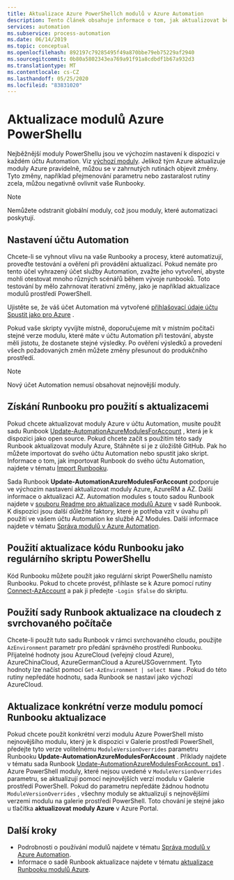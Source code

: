 ```yaml
---
title: Aktualizace Azure PowerShellch modulů v Azure Automation
description: Tento článek obsahuje informace o tom, jak aktualizovat běžné Azure PowerShell moduly, které jsou ve výchozím nastavení dostupné v Azure Automation.
services: automation
ms.subservice: process-automation
ms.date: 06/14/2019
ms.topic: conceptual
ms.openlocfilehash: 892197c79285495f49a870bbe79eb75229af2940
ms.sourcegitcommit: 0b80a5802343ea769a91f91a8cdbdf1b67a932d3
ms.translationtype: MT
ms.contentlocale: cs-CZ
ms.lasthandoff: 05/25/2020
ms.locfileid: "83831020"
---
```

# <a name="update-azure-powershell-modules"></a>Aktualizace modulů Azure PowerShellu

Nejběžnější moduly PowerShellu jsou ve výchozím nastavení k dispozici v každém účtu Automation. Viz [výchozí moduly](shared-resources/modules.md#default-modules). Jelikož tým Azure aktualizuje moduly Azure pravidelně, můžou se v zahrnutých rutinách objevit změny. Tyto změny, například přejmenování parametru nebo zastaralost rutiny zcela, můžou negativně ovlivnit vaše Runbooky. 

> [!NOTE]
> Nemůžete odstranit globální moduly, což jsou moduly, které automatizaci poskytují.

## <a name="set-up-an-automation-account"></a>Nastavení účtu Automation

Chcete-li se vyhnout vlivu na vaše Runbooky a procesy, které automatizují, proveďte testování a ověření při provádění aktualizací. Pokud nemáte pro tento účel vyhrazený účet služby Automation, zvažte jeho vytvoření, abyste mohli otestovat mnoho různých scénářů během vývoje runbooků. Toto testování by mělo zahrnovat iterativní změny, jako je například aktualizace modulů prostředí PowerShell.

Ujistěte se, že váš účet Automation má vytvořené [přihlašovací údaje účtu Spustit jako pro Azure](manage-runas-account.md) .

Pokud vaše skripty vyvíjíte místně, doporučujeme mít v místním počítači stejné verze modulu, které máte v účtu Automation při testování, abyste měli jistotu, že dostanete stejné výsledky. Po ověření výsledků a provedení všech požadovaných změn můžete změny přesunout do produkčního prostředí.

> [!NOTE]
> Nový účet Automation nemusí obsahovat nejnovější moduly.

## <a name="obtain-a-runbook-to-use-for-updates"></a>Získání Runbooku pro použití s aktualizacemi

Pokud chcete aktualizovat moduly Azure v účtu Automation, musíte použít sadu Runbook [Update-AutomationAzureModulesForAccount](https://github.com/Microsoft/AzureAutomation-Account-Modules-Update) , která je k dispozici jako open source. Pokud chcete začít s použitím této sady Runbook aktualizovat moduly Azure, Stáhněte si je z úložiště GitHub. Pak ho můžete importovat do svého účtu Automation nebo spustit jako skript. Informace o tom, jak importovat Runbook do svého účtu Automation, najdete v tématu [Import Runbooku](manage-runbooks.md#import-a-runbook).

Sada Runbook **Update-AutomationAzureModulesForAccount** podporuje ve výchozím nastavení aktualizovat moduly Azure, AzureRM a AZ. Další informace o aktualizaci AZ. Automation modules s touto sadou Runbook najdete v [souboru Readme pro aktualizace modulů Azure](https://github.com/microsoft/AzureAutomation-Account-Modules-Update/blob/master/README.md) v sadě Runbook. K dispozici jsou další důležité faktory, které je potřeba vzít v úvahu při použití ve vašem účtu Automation ke službě AZ Modules. Další informace najdete v tématu [Správa modulů v Azure Automation](shared-resources/modules.md).

## <a name="use-update-runbook-code-as-a-regular-powershell-script"></a>Použití aktualizace kódu Runbooku jako regulárního skriptu PowerShellu

Kód Runbooku můžete použít jako regulární skript PowerShellu namísto Runbooku. Pokud to chcete provést, přihlaste se k Azure pomocí rutiny [Connect-AzAccount](https://docs.microsoft.com/powershell/module/az.accounts/connect-azaccount?view=azps-3.7.0) a pak ji předejte `-Login $false` do skriptu.

## <a name="use-the-update-runbook-on-sovereign-clouds"></a>Použití sady Runbook aktualizace na cloudech z svrchovaného počítače

Chcete-li použít tuto sadu Runbook v rámci svrchovaného cloudu, použijte `AzEnvironment` parametr pro předání správného prostředí Runbooku. Přijatelné hodnoty jsou AzureCloud (veřejný cloud Azure), AzureChinaCloud, AzureGermanCloud a AzureUSGovernment. Tyto hodnoty lze načíst pomocí `Get-AzEnvironment | select Name` . Pokud do této rutiny nepředáte hodnotu, sada Runbook se nastaví jako výchozí AzureCloud.

## <a name="use-the-update-runbook-to-update-a-specific-module-version"></a>Aktualizace konkrétní verze modulu pomocí Runbooku aktualizace

Pokud chcete použít konkrétní verzi modulu Azure PowerShell místo nejnovějšího modulu, který je k dispozici v Galerie prostředí PowerShell, předejte tyto verze volitelnému `ModuleVersionOverrides` parametru Runbooku **Update-AutomationAzureModulesForAccount** . Příklady najdete v tématu sada Runbook [Update-AutomationAzureModulesForAccount. ps1](https://github.com/Microsoft/AzureAutomation-Account-Modules-Update/blob/master/Update-AutomationAzureModulesForAccount.ps1) . Azure PowerShell moduly, které nejsou uvedené v `ModuleVersionOverrides` parametru, se aktualizují pomocí nejnovějších verzí modulu v Galerie prostředí PowerShell. Pokud do parametru nepředáte žádnou hodnotu `ModuleVersionOverrides` , všechny moduly se aktualizují s nejnovějšími verzemi modulu na galerie prostředí PowerShell. Toto chování je stejné jako u tlačítka **aktualizovat moduly Azure** v Azure Portal.

## <a name="next-steps"></a>Další kroky

* Podrobnosti o používání modulů najdete v tématu [Správa modulů v Azure Automation](shared-resources/modules.md).
* Informace o sadě Runbook aktualizace najdete v tématu [aktualizace Runbooku modulů Azure](https://github.com/Microsoft/AzureAutomation-Account-Modules-Update).
